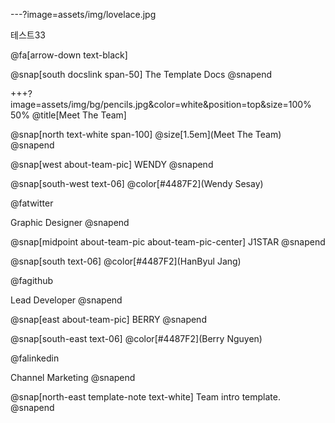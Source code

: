 ---?image=assets/img/lovelace.jpg

테스트33

@fa[arrow-down text-black]

@snap[south docslink span-50] The Template Docs @snapend

+++?image=assets/img/bg/pencils.jpg&color=white&position=top&size=100% 50% @title[Meet The Team]

@snap[north text-white span-100] @size[1.5em](Meet The Team) @snapend

@snap[west about-team-pic] WENDY @snapend

@snap[south-west text-06] @color[#4487F2](Wendy Sesay) 

@fatwitter 

Graphic Designer @snapend

@snap[midpoint about-team-pic about-team-pic-center] J1STAR @snapend

@snap[south text-06] @color[#4487F2](HanByul Jang) 

@fagithub 

Lead Developer @snapend

@snap[east about-team-pic] BERRY @snapend

@snap[south-east text-06] @color[#4487F2](Berry Nguyen) 

@falinkedin 

Channel Marketing @snapend

@snap[north-east template-note text-white] Team intro template. @snapend

